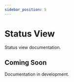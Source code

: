```yaml
---
sidebar_position: 5
---
```


# Status View

Status view documentation.

## Coming Soon

Documentation in development.
